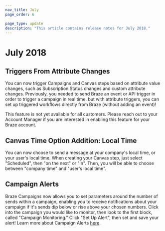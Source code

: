 ```yaml
---
nav_title: July
page_order: 6

page_type: update
description: "This article contains release notes for July 2018."
---
```

# July 2018

## Triggers From Attribute Changes

You can now trigger Campaigns and Canvas steps based on attribute value changes, such as Subscription Status changes and custom attribute changes. Previously, you needed to send Braze an event or API trigger in order to trigger a campaign in real time. but with attribute triggers, you can set up triggered workflows directly from Braze (without adding an event)!

This feature is not yet available for all customers. Please reach out to your Account Manager if you are interested in enabling this feature for your Braze account.

## Canvas Time Option Addition: Local Time

You can now choose to send a message at your company's local time, or your user's local time. When creating your Canvas step, just select "Scheduled", then "on the next" or "in". Then, you will be able to choose between "company time" and "user's local time".

## Campaign Alerts

Braze Campaigns now allows you to set parameters around the number of sends within a campaign, enabling you to receive notifications about your campaign if it's sends dip below or rise above your chosen numbers. Click into the campaign you would like to monitor, then look to the first block, called "Campaign Monitoring." Click "Set Up Alert", then set and save your alert! Learn more about Campaign Alerts [here]({{site.baseurl}}/user_guide/engagement_tools/campaigns/scheduling_and_organizing/campaign_alerts/#campaign-alerts).
